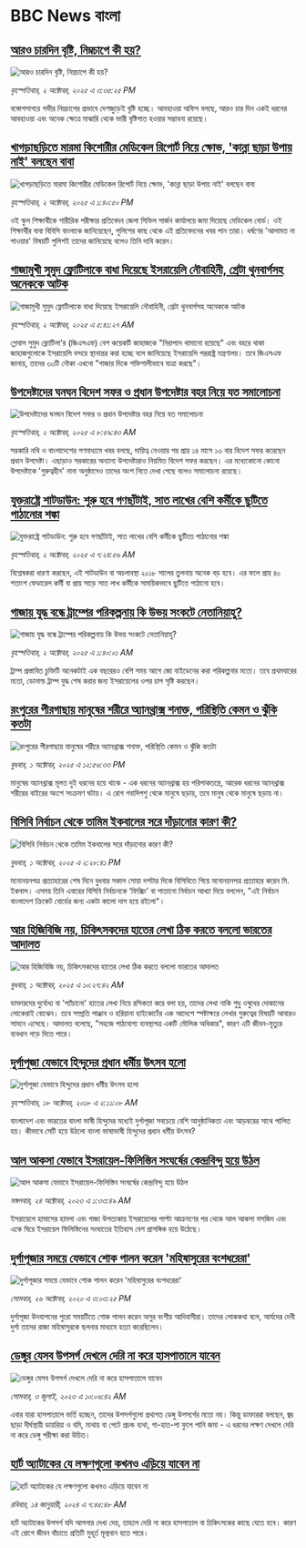 # BBC News বাংলা## [আরও চারদিন বৃষ্টি, নিম্নচাপে কী হয়? ](https://www.bbc.com/bengali/articles/cwyr0lerw12o?at_medium=RSS&at_campaign=rss?at_campaign=githubrss)![আরও চারদিন বৃষ্টি, নিম্নচাপে কী হয়? ](https://ichef.bbci.co.uk/ace/ws/240/cpsprodpb/2d7a/live/39ee8790-9fa1-11f0-b741-177e3e2c2fc7.jpg)_বৃহস্পতিবার, ২ অক্টোবর, ২০২৫ এ ৩:৩৫:২৫ PM_বঙ্গোপসাগরে গভীর নিম্নচাপের প্রভাবে দেশজুড়েই বৃষ্টি হচ্ছে। আবহাওয়া অফিস বলছে, আরও চার দিন একই ধরনের আবহাওয়া এবং অনেক ক্ষেত্রে মাঝারি থেকে ভারী বৃষ্টিপাত হওয়ার সম্ভাবনা রয়েছে।## [খাগড়াছড়িতে মারমা কিশোরীর  মেডিকেল রিপোর্ট নিয়ে ক্ষোভ, 'কান্না ছাড়া উপায় নাই' বলছেন বাবা](https://www.bbc.com/bengali/articles/cm2zp7y2g0jo?at_medium=RSS&at_campaign=rss?at_campaign=githubrss)![খাগড়াছড়িতে মারমা কিশোরীর  মেডিকেল রিপোর্ট নিয়ে ক্ষোভ, 'কান্না ছাড়া উপায় নাই' বলছেন বাবা](https://ichef.bbci.co.uk/ace/ws/240/cpsprodpb/bd6c/live/d95fd6b0-9f67-11f0-b741-177e3e2c2fc7.jpg)_বৃহস্পতিবার, ২ অক্টোবর, ২০২৫ এ ১:৪০:৫০ PM_ওই স্কুল শিক্ষার্থীকে শারীরিক পরীক্ষার প্রতিবেদন জেলা সিভিল সার্জন কার্যালয়ে জমা দিয়েছে মেডিকেল বোর্ড। ওই শিক্ষার্থীর বাবা বিবিসি বাংলাকে জানিয়েছেন, পুলিশের কাছ থেকে এই প্রতিবেদনের খবর পান তারা। ধর্ষণের 'আলামত না পাওয়ার' বিষয়টি পুলিশই তাদের জানিয়েছে বলেও তিনি দাবি করেন।## [গাজামুখী সুমুদ ফ্লোটিলাকে বাধা দিয়েছে ইসরায়েলি নৌবাহিনী, গ্রেটা থুনবার্গসহ অনেককে আটক](https://www.bbc.com/bengali/articles/c98dr058dljo?at_medium=RSS&at_campaign=rss?at_campaign=githubrss)![গাজামুখী সুমুদ ফ্লোটিলাকে বাধা দিয়েছে ইসরায়েলি নৌবাহিনী, গ্রেটা থুনবার্গসহ অনেককে আটক](https://ichef.bbci.co.uk/ace/ws/240/cpsprodpb/2c4a/live/31a6f990-9f4d-11f0-b741-177e3e2c2fc7.jpg)_বৃহস্পতিবার, ২ অক্টোবর, ২০২৫ এ ৫:৪১:২৭ AM_গ্লোবাল সুমুদ ফ্লোটিলা'র (জিএসএফ) বেশ কয়েকটি জাহাজকে "নিরাপদে থামানো হয়েছে" এবং বহরে থাকা জাহাজগুলোকে ইসরায়েলি বন্দরে স্থানান্তর করা হচ্ছে বলে জানিয়েছে ইসরায়েলি পররাষ্ট্র মন্ত্রণালয়। তবে জিএসএফ জানায়, তাদের ৩০টি নৌকা এখনো "গাজার দিকে শক্তিশালীভাবে যাত্রা করছে"।## [উপদেষ্টাদের ঘনঘন বিদেশ সফর ও প্রধান উপদেষ্টার বহর নিয়ে যত সমালোচনা](https://www.bbc.com/bengali/articles/c4gw0elr8g9o?at_medium=RSS&at_campaign=rss?at_campaign=githubrss)![উপদেষ্টাদের ঘনঘন বিদেশ সফর ও প্রধান উপদেষ্টার বহর নিয়ে যত সমালোচনা](https://ichef.bbci.co.uk/ace/ws/240/cpsprodpb/06cc/live/32d74960-9ee3-11f0-b741-177e3e2c2fc7.jpg)_বৃহস্পতিবার, ২ অক্টোবর, ২০২৫ এ ৮:৫৯:৪৩ AM_সরকারি নথি ও বাংলাদেশের গণমাধ্যমে খবর বলছে, দায়িত্ব নেওয়ার পর প্রায় ১৪ মাসে ১৩ বার বিদেশ সফর করেছেন প্রধান উপদেষ্টা। এছাড়াও সরকারের অন্যান্য উপদেষ্টারাও নিয়মিত বিদেশ সফর করছেন। এর মধ্যেকোনো কোনো উপদেষ্টাকে  'গুরুত্বহীন' নানা অনুষ্ঠানেও তাদের অংশ নিতে দেখা গেছে বলেও সমালোচনা রয়েছে।## [যুক্তরাষ্ট্রে শাটডাউন: শুরু হবে গণছাঁটাই,  সাত লাখের বেশি কর্মীকে ছুটিতে পাঠানোর শঙ্কা](https://www.bbc.com/bengali/articles/cn0xpv8n8n8o?at_medium=RSS&at_campaign=rss?at_campaign=githubrss)![যুক্তরাষ্ট্রে শাটডাউন: শুরু হবে গণছাঁটাই,  সাত লাখের বেশি কর্মীকে ছুটিতে পাঠানোর শঙ্কা](https://ichef.bbci.co.uk/ace/ws/240/cpsprodpb/2686/live/d7e616b0-9f61-11f0-928c-71dbb8619e94.jpg)_বৃহস্পতিবার, ২ অক্টোবর, ২০২৫ এ ৭:২৪:৫৬ AM_বিশ্লেষকরা ধারণা করছেন, এই শাটডাউন বা অচলাবস্থা ২০১৮ সালের তুলনায় অনেক বড় হবে। এর ফলে প্রায় ৪০ শতাংশ ফেডারেল কর্মী বা প্রায় সাড়ে সাত লাখ কর্মীকে সাময়িকভাবে ছুটিতে পাঠানো হবে।## [গাজায় যুদ্ধ বন্ধে ট্রাম্পের পরিকল্পনায় কি উভয় সংকটে নেতানিয়াহু?](https://www.bbc.com/bengali/articles/c1jz25nypplo?at_medium=RSS&at_campaign=rss?at_campaign=githubrss)![গাজায় যুদ্ধ বন্ধে ট্রাম্পের পরিকল্পনায় কি উভয় সংকটে নেতানিয়াহু?](https://ichef.bbci.co.uk/ace/ws/240/cpsprodpb/dea8/live/87735f10-9e9b-11f0-928c-71dbb8619e94.png)_বৃহস্পতিবার, ২ অক্টোবর, ২০২৫ এ ১:৪০:০১ AM_ট্রাম্প প্রস্তাবিত চুক্তিটি অনেকটাই এক বছরেরও বেশি সময় আগে জো বাইডেনের করা পরিকল্পনার মতো। তবে প্রথমবারের মতো, ডোনাল্ড ট্রাম্প যুদ্ধ শেষ করার জন্য ইসরায়েলের ওপর চাপ সৃষ্টি করছেন।## [রংপুরের পীরগাছায় মানুষের শরীরে অ্যানথ্রাক্স শনাক্ত, পরিস্থিতি কেমন ও ঝুঁকি  কতটা](https://www.bbc.com/bengali/articles/cj3ypr6mzero?at_medium=RSS&at_campaign=rss?at_campaign=githubrss)![রংপুরের পীরগাছায় মানুষের শরীরে অ্যানথ্রাক্স শনাক্ত, পরিস্থিতি কেমন ও ঝুঁকি  কতটা](https://ichef.bbci.co.uk/ace/ws/240/cpsprodpb/9bf2/live/5d60e090-9eb3-11f0-b741-177e3e2c2fc7.jpg)_বুধবার, ১ অক্টোবর, ২০২৫ এ ১২:৫৬:৩৩ PM_মানুষের অ্যানথ্রাক্স মূলত দুই ধরনের হয়ে থাকে - এক ধরনের অ্যানথ্রাক্স হয় পরিপাকতন্ত্রে, আরেক ধরনের অ্যানথ্রাক্স শরীরের বাইরের অংশে সংক্রমণ ঘটায়। এ রোগ গবাদিপশু থেকে মানুষে ছড়ায়, তবে মানুষ থেকে মানুষে ছড়ায় না।## [বিসিবি নির্বাচন থেকে তামিম ইকবালের সরে দাঁড়ানোর কারণ কী?](https://www.bbc.com/bengali/articles/cj6xpx1xxepo?at_medium=RSS&at_campaign=rss?at_campaign=githubrss)![বিসিবি নির্বাচন থেকে তামিম ইকবালের সরে দাঁড়ানোর কারণ কী?](https://ichef.bbci.co.uk/ace/ws/240/cpsprodpb/ab71/live/63c0c170-9ec8-11f0-b741-177e3e2c2fc7.jpg)_বুধবার, ১ অক্টোবর, ২০২৫ এ ২:২৮:৪১ PM_মনোনয়নপত্র প্রত্যাহারের শেষ দিনে বুধবার সকাল সোয়া দশটার দিকে বিসিবিতে গিয়ে মনোনয়নপত্র প্রত্যাহার করেন মি. ইকবাল। এসময় তিনি এবারের বিসিবি নির্বাচনকে ‘ফিক্সিং’ বা পাতানো নির্বাচন আখ্যা দিয়ে বললেন, "এই নির্বাচন বাংলাদেশ ক্রিকেট বোর্ডের জন্য একটা কালো দাগ হয়ে রইলো"।## [আর হিজিবিজি নয়, চিকিৎসকদের হাতের লেখা ঠিক করতে বললো ভারতের আদালত](https://www.bbc.com/bengali/articles/cjd1p2l91jyo?at_medium=RSS&at_campaign=rss?at_campaign=githubrss)![আর হিজিবিজি নয়, চিকিৎসকদের হাতের লেখা ঠিক করতে বললো ভারতের আদালত](https://ichef.bbci.co.uk/ace/ws/240/cpsprodpb/99d4/live/204ff250-9ea8-11f0-b741-177e3e2c2fc7.jpg)_বুধবার, ১ অক্টোবর, ২০২৫ এ ১০:২৭:৪২ AM_ডাক্তারদের দুর্বোধ্য বা 'প্যাঁচানো' হাতের লেখা নিয়ে রসিকতা করে বলা হয়, তাদের লেখা নাকি শুধু ওষুধের দোকানের লোকেরাই বোঝেন। তবে সম্প্রতি পাঞ্জাব ও হরিয়ানা হাইকোর্টের এক আদেশে স্পষ্টাক্ষরে লেখার গুরুত্বের বিষয়টি আবারও সামনে এসেছে। আদালত বলেছে, "সহজে পাঠযোগ্য ব্যবস্থাপত্র একটি মৌলিক অধিকার", কারণ এটি জীবন-মৃত্যুর ব্যবধান গড়ে দিতে পারে।## [দুর্গাপূজা যেভাবে হিন্দুদের প্রধান ধর্মীয় উৎসব হলো](https://www.bbc.com/bengali/news-45882951?at_medium=RSS&at_campaign=rss?at_campaign=githubrss)![দুর্গাপূজা যেভাবে হিন্দুদের প্রধান ধর্মীয় উৎসব হলো](https://ichef.bbci.co.uk/ace/standard/240/cpsprodpb/0A31/production/_103890620_dhakesshari.jpg)_বৃহস্পতিবার, ১৮ অক্টোবর, ২০১৮ এ ২:১১:০৮ AM_বাংলাদেশ এবং ভারতের বাংলা ভাষী হিন্দুদের মধ্যেই দুর্গাপূজা সবচেয়ে বেশি আনুষ্ঠানিকতা এবং আড়ম্বরের সাথে পালিত হয়। কীভাবে সেটি হয়ে উঠলো বাংলা ভাষাভাষী হিন্দুদের প্রধান ধর্মীয় উৎসব?## [আল আকসা যেভাবে ইসরায়েল-ফিলিস্তিন সংঘর্ষের কেন্দ্রবিন্দু হয়ে উঠল](https://www.bbc.com/bengali/articles/cw9v2vr7jdpo?at_medium=RSS&at_campaign=rss?at_campaign=githubrss)![আল আকসা যেভাবে ইসরায়েল-ফিলিস্তিন সংঘর্ষের কেন্দ্রবিন্দু হয়ে উঠল](https://ichef.bbci.co.uk/ace/ws/240/cpsprodpb/29c7/live/de7fe310-71b0-11ee-b315-7d1db3f558c6.jpg)_মঙ্গলবার, ২৪ অক্টোবর, ২০২৩ এ ১:৩৩:৪৯ AM_ইসরায়েলে হামাসের হামলা এবং গাজা উপত্যকায় ইসরায়েলের পাল্টা আক্রমণের পর থেকে আল আকসা মসজিদ এবং একে ঘিরে ইসরায়েল ফিলিস্তিনের সংঘাতের ইতিহাস বেশ প্রাসঙ্গিক হয়ে উঠেছে।## [দুর্গাপূজার সময়ে যেভাবে শোক পালন করেন 'মহিষাসুরের বংশধরেরা'](https://www.bbc.com/bengali/news-54690291?at_medium=RSS&at_campaign=rss?at_campaign=githubrss)![দুর্গাপূজার সময়ে যেভাবে শোক পালন করেন 'মহিষাসুরের বংশধরেরা'](https://ichef.bbci.co.uk/ace/standard/240/cpsprodpb/156E1/production/_115077778_gettyimages-1175345464.jpg)_সোমবার, ২৬ অক্টোবর, ২০২০ এ ৩:০৩:২৫ PM_দুর্গাপূজা উদযাপনের পুরো সময়টিতে শোক পালন করেন অসুর বংশীয় আদিবাসীরা। তাদের লোককথা বলে, আর্যদের দেবী দুর্গা তাদের রাজা মহিষাসুরকে ছলনার মাধ্যমে হত্যা করেছিলেন।## [ডেঙ্গুর যেসব উপসর্গ দেখলে দেরি না করে হাসপাতালে যাবেন](https://www.bbc.com/bengali/articles/c72xp58p435o?at_medium=RSS&at_campaign=rss?at_campaign=githubrss)![ডেঙ্গুর যেসব উপসর্গ দেখলে দেরি না করে হাসপাতালে যাবেন](https://ichef.bbci.co.uk/ace/ws/240/cpsprodpb/55de/live/89449250-1973-11ee-a5ed-f9fe36f3a415.jpg)_সোমবার, ৩ জুলাই, ২০২৩ এ ১০:০৬:৪২ AM_এবার যারা হাসপাতালে ভর্তি হচ্ছেন, তাদের উপসর্গগুলো  প্রথাগত ডেঙ্গু উপসর্গের মতো নয়। কিন্তু ডাক্তাররা বলছেন, জ্বর ছাড়া দীর্ঘস্থায়ী ডায়রিয়া ও বমি, মাথায় বা পেটে প্রচন্ড ব্যথা, গা-হাত-পা ফুলে পানি জমা - এ ধরনের লক্ষণ দেখলে দেরি না করে ডেঙ্গু পরীক্ষা করা উচিত।## [হার্ট অ্যাটাকের যে লক্ষণগুলো কখনও এড়িয়ে যাবেন না](https://www.bbc.com/bengali/articles/c72yqzd5q1jo?at_medium=RSS&at_campaign=rss?at_campaign=githubrss)![হার্ট অ্যাটাকের যে লক্ষণগুলো কখনও এড়িয়ে যাবেন না](https://ichef.bbci.co.uk/ace/ws/240/cpsprodpb/d550/live/00b4c4d0-a31d-11ee-a161-25dd32717e28.jpg)_রবিবার, ১৪ জানুয়ারী, ২০২৪ এ ৭:৪৫:৪৮ AM_হার্ট অ্যাটাকের উপসর্গ যদি আপনার দেখা দেয়, তাহলে দেরি না করে হাসপাতাল বা চিকিৎসকের কাছে যেতে হবে। কারণ এই রোগে জীবন বাঁচাতে প্রতিটি মুহূর্ত মূল্যবান হতে পারে।